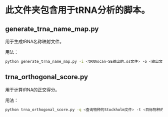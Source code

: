# 此文件夹包含用于tRNA分析的脚本。

## generate_trna_name_map.py

用于生成tRNA名称映射文件。

用法：
```bash
python generate_trna_name_map.py -i <tRNAscan-SE输出的.ss文件> -o <输出文件>
```

## trna_orthogonal_score.py

用于计算tRNA的正交得分。

用法：
```bash
python trna_orthogonal_score.py -q <查询物种的Stockholm文件> -t <目标物种的Stockholm文件> -o <输出文件夹> -e <identity_elements.txt文件>
```
